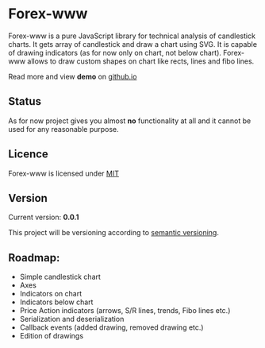 Forex-www
=========

Forex-www is a pure JavaScript library for technical analysis of candlestick charts. It gets array of candlestick and draw a chart using SVG. It is capable of drawing indicators (as for now only on chart, not below chart). Forex-www allows to draw custom shapes on chart like rects, lines and fibo lines. 

Read more and view **demo** on [github.io](http://yaras.github.com/forex-www)

## Status

As for now project gives you almost **no** functionality at all and it cannot be used for any reasonable purpose. 

## Licence

Forex-www is licensed under [MIT](http://opensource.org/licenses/MIT)

## Version

Current version: **0.0.1**

This project will be versioning according to [semantic versioning](http://semver.org).

## Roadmap:

* Simple candlestick chart
* Axes
* Indicators on chart
* Indicators below chart
* Price Action indicators (arrows, S/R lines, trends, Fibo lines etc.)
* Serialization and deserialization
* Callback events (added drawing, removed drawing etc.)
* Edition of drawings
